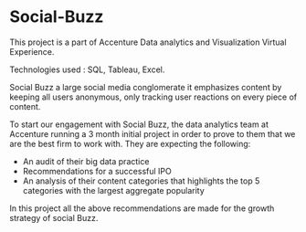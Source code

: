 # Social-Buzz
This project is a part of Accenture Data analytics and Visualization Virtual Experience.

Technologies used : SQL, Tableau, Excel.

Social Buzz a large social media conglomerate it emphasizes content by keeping all users anonymous, only tracking user reactions on every piece of content.

To start our engagement with Social Buzz, the data analytics team at Accenture running a 3 month initial project in order 
to prove to them that we are the best firm to work with. They are expecting the following: 

- An audit of their big data practice 
- Recommendations for a successful IPO 
- An analysis of their content categories that highlights the top 5 categories with the 
largest aggregate popularity

In this project all the above recommendations are made for the growth strategy of social Buzz. 

